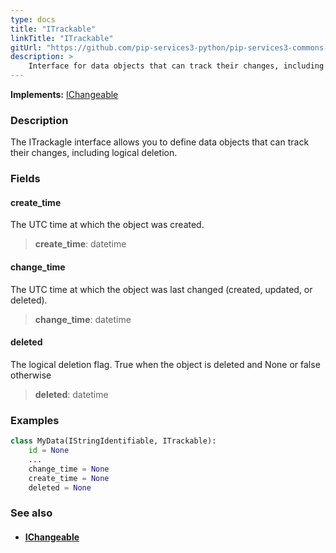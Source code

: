 ```yaml
---
type: docs
title: "ITrackable"
linkTitle: "ITrackable"
gitUrl: "https://github.com/pip-services3-python/pip-services3-commons-python"
description: > 
    Interface for data objects that can track their changes, including logical deletion.
---
```


**Implements:** [IChangeable](../ichangeable)

### Description

The ITrackagle interface allows you to define data objects that can track their changes, including logical deletion.

### Fields

<span class="hide-title-link">

#### create_time
The UTC time at which the object was created.
> **create_time**: datetime

#### change_time
The UTC time at which the object was last changed (created, updated, or deleted).
> **change_time**: datetime

#### deleted
The logical deletion flag. True when the object is deleted and None or false otherwise
> **deleted**: datetime

</span>

### Examples

```python
class MyData(IStringIdentifiable, ITrackable):
    id = None
    ...
    change_time = None
    create_time = None
    deleted = None
```

### See also
- #### [IChangeable](../ichangeable)
